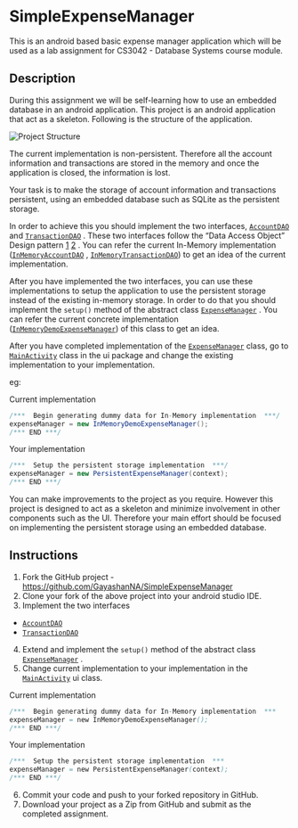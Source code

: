 # SimpleExpenseManager

This is an android based basic expense manager application which will be used as a lab assignment
for CS3042 - Database Systems course module.

## Description

During this assignment we will be self-learning how to use an embedded database in an android
application. This project is an android application that act as a skeleton. Following is the
structure of the application.

![Project Structure](https://photos-6.dropbox.com/t/2/AABUCZrAwldw_NV3Ifvnp7oC4gSKnSgQpobs4XewmqyOfw/12/9253042/png/32x32/3/1449064800/0/2/simpleexpensemanager_project_structure.png/EICo8gYY42wgAigC/W5KIhq-w862dGqauYIvo4akPhVyFsdz4o9X_TOOCnjA?size_mode=3&size=1024x768)

The current implementation is non-persistent. Therefore all the account information and transactions
are stored in the memory and once the application is closed, the information is lost.

Your task is to make the storage of account information and transactions persistent, using an
embedded database such as SQLite as the persistent storage.

In order to achieve this you should implement the two
interfaces, [`AccountDAO`](/app/src/main/java/lk/ac/mrt/cse/dbs/simpleexpensemanager/data/AccountDAO.java)
and [`TransactionDAO`](/app/src/main/java/lk/ac/mrt/cse/dbs/simpleexpensemanager/data/TransactionDAO.java)
. These two interfaces follow the “Data Access Object” Design
pattern [1](http://www.oracle.com/technetwork/java/dataaccessobject-138824.html) [2](http://www.tutorialspoint.com/design_pattern/data_access_object_pattern.htm)
. You can refer the current In-Memory
implementation ([`InMemoryAccountDAO`](/app/src/main/java/lk/ac/mrt/cse/dbs/simpleexpensemanager/data/impl/InMemoryAccountDAO.java)
, [`InMemoryTransactionDAO`](/app/src/main/java/lk/ac/mrt/cse/dbs/simpleexpensemanager/data/impl/InMemoryTransactionDAO.java))
to get an idea of the current implementation.

After you have implemented the two interfaces, you can use these implementations to setup the
application to use the persistent storage instead of the existing in-memory storage. In order to do
that you should implement the `setup()` method of the abstract
class [`ExpenseManager`](/app/src/main/java/lk/ac/mrt/cse/dbs/simpleexpensemanager/control/ExpenseManager.java)
. You can refer the current concrete
implementation ([`InMemoryDemoExpenseManager`](/app/src/main/java/lk/ac/mrt/cse/dbs/simpleexpensemanager/control/InMemoryDemoExpenseManager.java))
of this class to get an idea.

After you have completed implementation of
the [`ExpenseManager`](/app/src/main/java/lk/ac/mrt/cse/dbs/simpleexpensemanager/control/ExpenseManager.java)
class, go
to [`MainActivity`](/app/src/main/java/lk/ac/mrt/cse/dbs/simpleexpensemanager/ui/MainActivity.java)
class in the ui package and change the existing implementation to your implementation.

eg:

Current implementation

``` Java
/***  Begin generating dummy data for In-Memory implementation  ***/
expenseManager = new InMemoryDemoExpenseManager();
/*** END ***/
```

Your implementation

``` Java
/***  Setup the persistent storage implementation  ***/
expenseManager = new PersistentExpenseManager(context);
/*** END ***/
```

You can make improvements to the project as you require. However this project is designed to act as
a skeleton and minimize involvement in other components such as the UI. Therefore your main effort
should be focused on implementing the persistent storage using an embedded database.

## Instructions

1. Fork the GitHub project - https://github.com/GayashanNA/SimpleExpenseManager
2. Clone your fork of the above project into your android studio IDE.
3. Implement the two interfaces

* [`AccountDAO`](/app/src/main/java/lk/ac/mrt/cse/dbs/simpleexpensemanager/data/AccountDAO.java)
* [`TransactionDAO`](/app/src/main/java/lk/ac/mrt/cse/dbs/simpleexpensemanager/data/TransactionDAO.java)

4. Extend and implement the `setup()` method of the abstract
   class [`ExpenseManager`](/app/src/main/java/lk/ac/mrt/cse/dbs/simpleexpensemanager/control/ExpenseManager.java)
   .
5. Change current implementation to your implementation in
   the [`MainActivity`](/app/src/main/java/lk/ac/mrt/cse/dbs/simpleexpensemanager/ui/MainActivity.java)
   ui class.

Current implementation

  ```Java
  /***  Begin generating dummy data for In-Memory implementation  ***
 expenseManager = new InMemoryDemoExpenseManager();
 /*** END ***/
  ```

Your implementation

  ```Java
  /***  Setup the persistent storage implementation  ***
 expenseManager = new PersistentExpenseManager(context);
 /*** END ***/
  ```

6. Commit your code and push to your forked repository in GitHub.
7. Download your project as a Zip from GitHub and submit as the completed assignment.

